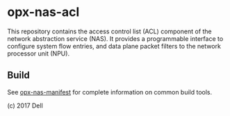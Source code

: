 # opx-nas-acl
This repository contains the access control list (ACL) component of the network abstraction service (NAS). It provides a programmable interface to configure system flow entries, and data plane packet filters to the network processor unit (NPU). 

## Build
See [opx-nas-manifest](https://github.com/open-switch/opx-nas-manifest) for complete information on common build tools.

(c) 2017 Dell
